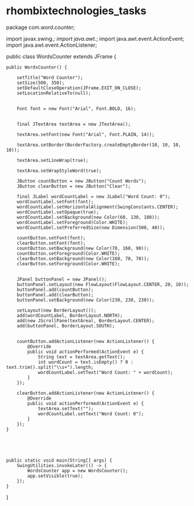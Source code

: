 # rhombixtechnologies_tasks
package com.word.counter;

import javax.swing.*;
import java.awt.*;
import java.awt.event.ActionEvent;
import java.awt.event.ActionListener;

public class WordsCounter extends JFrame {

    public WordsCounter() {

        setTitle("Word Counter");
        setSize(500, 350);
        setDefaultCloseOperation(JFrame.EXIT_ON_CLOSE);
        setLocationRelativeTo(null);


        Font font = new Font("Arial", Font.BOLD, 16);


        final JTextArea textArea = new JTextArea();

        textArea.setFont(new Font("Arial", Font.PLAIN, 14));

        textArea.setBorder(BorderFactory.createEmptyBorder(10, 10, 10, 10));

        textArea.setLineWrap(true);
        
        textArea.setWrapStyleWord(true);

        JButton countButton = new JButton("Count Words");
        JButton clearButton = new JButton("Clear");

        final JLabel wordCountLabel = new JLabel("Word Count: 0");
        wordCountLabel.setFont(font);
        wordCountLabel.setHorizontalAlignment(SwingConstants.CENTER);
        wordCountLabel.setOpaque(true);
        wordCountLabel.setBackground(new Color(60, 130, 180));
        wordCountLabel.setForeground(Color.WHITE);
        wordCountLabel.setPreferredSize(new Dimension(500, 40));

        countButton.setFont(font);
        clearButton.setFont(font);
        countButton.setBackground(new Color(70, 160, 90));
        countButton.setForeground(Color.WHITE);
        clearButton.setBackground(new Color(160, 70, 70));
        clearButton.setForeground(Color.WHITE);


        JPanel buttonPanel = new JPanel();
        buttonPanel.setLayout(new FlowLayout(FlowLayout.CENTER, 20, 10));
        buttonPanel.add(countButton);
        buttonPanel.add(clearButton);
        buttonPanel.setBackground(new Color(230, 230, 230));

        setLayout(new BorderLayout());
        add(wordCountLabel, BorderLayout.NORTH);
        add(new JScrollPane(textArea), BorderLayout.CENTER);
        add(buttonPanel, BorderLayout.SOUTH);


        countButton.addActionListener(new ActionListener() {
            @Override
            public void actionPerformed(ActionEvent e) {
                String text = textArea.getText();
                int wordCount = text.isEmpty() ? 0 : text.trim().split("\\s+").length;
                wordCountLabel.setText("Word Count: " + wordCount);
            }
        });

        clearButton.addActionListener(new ActionListener() {
            @Override
            public void actionPerformed(ActionEvent e) {
                textArea.setText("");
                wordCountLabel.setText("Word Count: 0");
            }
        });
    }





    public static void main(String[] args) {
        SwingUtilities.invokeLater(() -> {
            WordsCounter app = new WordsCounter();
            app.setVisible(true);
        });
    }
}
